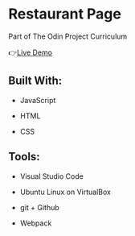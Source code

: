 # Restaurant Page

Part of The Odin Project Curriculum

:point_right:[Live Demo](https://isabelleann.github.io/Restaurant/)

## Built With:
  * JavaScript

  * HTML

  * CSS
  
## Tools:
  * Visual Studio Code
  
  * Ubuntu Linux on VirtualBox
  
  * git + Github
  
  * Webpack
